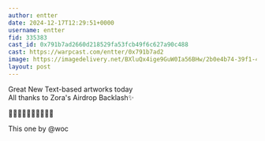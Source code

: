 ```yaml
---
author: entter
date: 2024-12-17T12:29:51+0000
username: entter
fid: 335383
cast_id: 0x791b7ad2660d218529fa53fcb49f6c627a90c488
cast: https://warpcast.com/entter/0x791b7ad2
image: https://imagedelivery.net/BXluQx4ige9GuW0Ia56BHw/2b0e4b74-39f1-4062-741c-0e454fdb1700/original
layout: post
---
```

Great New Text-based artworks today   
All thanks to Zora's Airdrop Backlash✨  
  
💩💫💩💫💩💫💩💫💩💫  
  
This one by @woc  

<img src='https://imagedelivery.net/BXluQx4ige9GuW0Ia56BHw/2b0e4b74-39f1-4062-741c-0e454fdb1700/original' alt='' referrerpolicy='no-referrer'/>